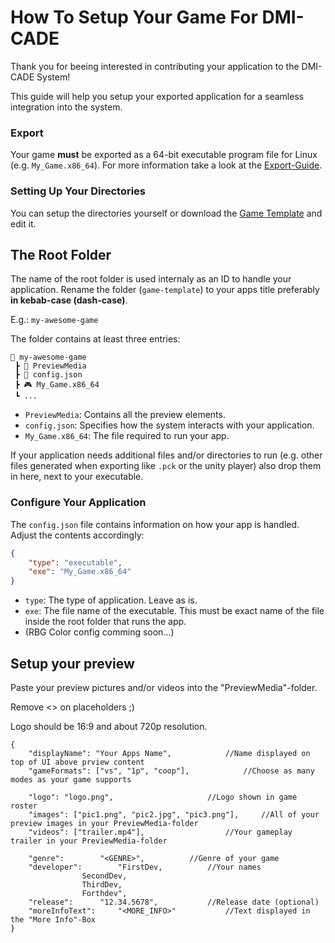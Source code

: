 # How To Setup Your Game For DMI-CADE

Thank you for beeing interested in contributing your application to the DMI-CADE System!

This guide will help you setup your exported application for a seamless integration into the system.

### Export

Your game **must** be exported as a 64-bit executable program file for Linux (e.g. `My_Game.x86_64`).
For more information take a look at the [Export-Guide](https://github.com/DMI-CADE/game-template/wiki/Export-Guide).

### Setting Up Your Directories

You can setup the directories yourself or download the [Game Template](https://github.com/DMI-CADE/game-template) and edit it.

## The Root Folder

The name of the root folder is used internaly as an ID to handle your application. Rename the folder (`game-template`) to your apps title preferably **in kebab-case (dash-case)**.

E.g.: `my-awesome-game`

The folder contains at least three entries:

```
📂 my-awesome-game
 ┣ 📂 PreviewMedia
 ┣ 📜 config.json
 ┣ 🎮 My_Game.x86_64
 ┗ ...
```

- `PreviewMedia`: Contains all the preview elements.
- `config.json`: Specifies how the system interacts with your application.
- `My_Game.x86_64`: The file required to run your app.

If your application needs additional files and/or directories to run (e.g. other files generated when exporting like `.pck` or the unity player) also drop them in here, next to your executable.

### Configure Your Application

The `config.json` file contains information on how your app is handled. Adjust the contents accordingly:

```json
{
    "type": "executable",
    "exe": "My_Game.x86_64"
}
```
- `type`: The type of application. Leave as is.
- `exe`: The file name of the executable. This must be exact name of the file inside the root folder that runs the app.
- (RBG Color config comming soon...)

## Setup your preview
Paste your preview pictures and/or videos into the "PreviewMedia"-folder.

Remove <> on placeholders ;)

Logo should be 16:9 and about 720p resolution.
```
{
	"displayName": "Your Apps Name",  			//Name displayed on top of UI above prview content
	"gameFormats": ["vs", "1p", "coop"], 			//Choose as many modes as your game supports
	
    "logo": "logo.png",						//Logo shown in game roster
    "images": ["pic1.png", "pic2.jpg", "pic3.png"],		//All of your preview images in your PreviewMedia-folder
    "videos": ["trailer.mp4"],					//Your gameplay trailer in your PreviewMedia-folder
    
	"genre": 		"<GENRE>",			//Genre of your game
	"developer":		"FirstDev,			//Your names
	 			SecondDev, 
	 			ThirdDev, 
	 			Forthdev", 				
	"release": 		"12.34.5678",			//Release date (optional)
	"moreInfoText": 	"<MORE_INFO>"			//Text displayed in the "More Info"-Box 
}
```
